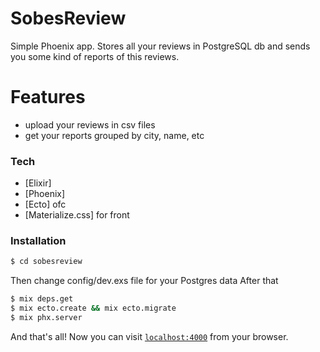 # SobesReview
Simple Phoenix app. Stores all your reviews in PostgreSQL db and sends you some kind of reports of this reviews.
# Features
* upload your reviews in csv files
* get your reports grouped by city, name, etc
### Tech
* [Elixir]
* [Phoenix]
* [Ecto] ofc
* [Materialize.css] for front
### Installation
```sh
$ cd sobesreview
```
Then change config/dev.exs file for your Postgres data
After that
```sh
$ mix deps.get
$ mix ecto.create && mix ecto.migrate
$ mix phx.server
```
And that's all!
Now you can visit [`localhost:4000`](http://localhost:4000) from your browser.
